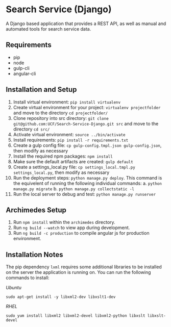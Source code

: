# Search Service (Django)

A Django based application that provides a REST API, as well as manual and automated tools for search service data.

## Requirements
- pip
- node
- gulp-cli
- angular-cli

## Installation and Setup

1. Install virtual environment: `pip install virtualenv`
2. Create virtual environment for your project: `virtualenv projectfolder` and move to the directory `cd projectfolder/`
3. Clone repository into src directory: `git clone git@github.com:UCF/Search-Service-Django.git src` and move to the directory `cd src/`
4. Activate virtual environment: `source ../bin/activate`
5. Install requirements: `pip install -r requirements.txt`
6. Create a gulp config file: `cp gulp-config.tmpl.json gulp-config.json`, then modify as necessary
7. Install the required npm packages: `npm install`
8. Make sure the default artifacts are created: `gulp default`
9. Create a settings_local.py file: `cp settings_local.tmpl.py settings_local.py`, then modify as necessary
10. Run the deployment steps: `python manage.py deploy`. This command is the equivelent of running the following individual commands:
    a. `python manage.py migrate`
    b. `python manage.py collectstatic -l`
11. Run the local server to debug and test: `python manage.py runserver`

## Archimedes Setup

1. Run `npm install` within the `archimedes` directory.
2. Run `ng build --watch` to view app during development.
3. Run `ng build -c production` to compile angular js for production environment.

## Installation Notes
The pip dependency `lxml` requires some additional libraries to be installed on the server the application is running on. You can run the following commands to install:

*Ubuntu*
```
sudo apt-get install -y libxml2-dev libxslt1-dev
```

*RHEL*
```
sudo yum install libxml2 libxml2-devel libxml2-python libxslt libxslt-devel
```
